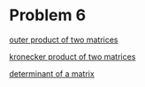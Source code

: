 # Problem 6
[outer product of two matrices](https://tannerwheeler.github.io/math4610/softwareManual/hw3/mxm)

[kronecker product of two matrices](https://tannerwheeler.github.io/math4610/softwareManual/hw3/kronecker)

[determinant of a matrix](https://tannerwheeler.github.io/math4610/softwareManual/hw3/det)
